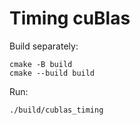 # Timing cuBlas

Build separately:

```
cmake -B build
cmake --build build
```

Run:

```
./build/cublas_timing
```
